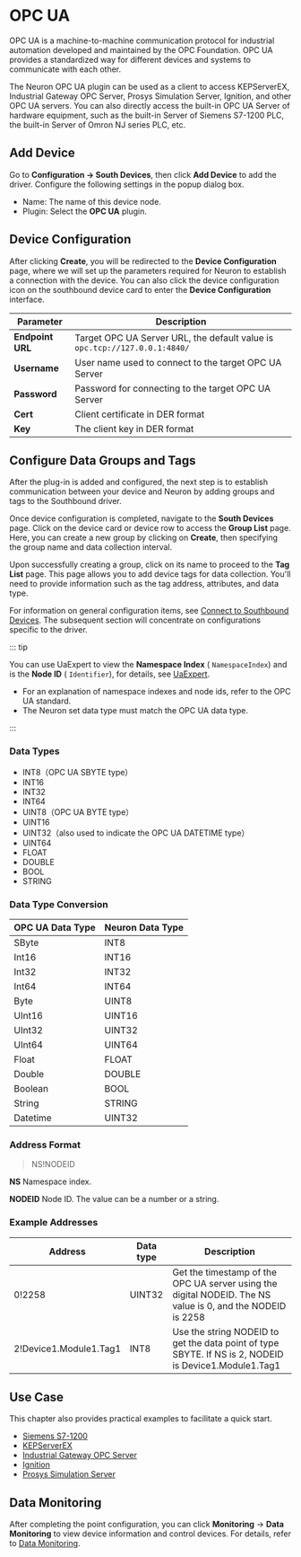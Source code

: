 # OPC UA

OPC UA is a machine-to-machine communication protocol for industrial automation developed and maintained by the OPC Foundation. OPC UA provides a standardized way for different devices and systems to communicate with each other.

The Neuron OPC UA plugin can be used as a client to access KEPServerEX, Industrial Gateway OPC Server, Prosys Simulation Server, Ignition, and other OPC UA servers. You can also directly access the built-in OPC UA Server of hardware equipment, such as the built-in Server of Siemens S7-1200 PLC, the built-in Server of Omron NJ series PLC, etc.

## Add Device

Go to **Configuration -> South Devices**, then click **Add Device** to add the driver. Configure the following settings in the popup dialog box.

- Name: The name of this device node.
- Plugin: Select the **OPC UA** plugin.

## Device Configuration

After clicking **Create**, you will be redirected to the **Device Configuration** page, where we will set up the parameters required for Neuron to establish a connection with the device. You can also click the device configuration icon on the southbound device card to enter the **Device Configuration** interface.

|  Parameter              |  Description                       |
| ----------------- | --------------------------- |
| **Endpoint URL**  | Target OPC UA Server URL, the default value is `opc.tcp://127.0.0.1:4840/` |
| **Username**      | User name used to connect to the target OPC UA Server     |
| **Password**      | Password for connecting to the target OPC UA Server       |
| **Cert**          | Client certificate in DER format          |
| **Key**           | The client key in DER format   |

## Configure Data Groups and Tags

After the plug-in is added and configured, the next step is to establish communication between your device and Neuron by adding groups and tags to the Southbound driver.

Once device configuration is completed, navigate to the **South Devices** page. Click on the device card or device row to access the **Group List** page. Here, you can create a new group by clicking on **Create**, then specifying the group name and data collection interval.

Upon successfully creating a group, click on its name to proceed to the **Tag List** page. This page allows you to add device tags for data collection. You'll need to provide information such as the tag address, attributes, and data type.

For information on general configuration items, see [Connect to Southbound Devices](../south-devices.md). The subsequent section will concentrate on configurations specific to the driver.

::: tip

You can use UaExpert to view the **Namespace Index** ( `NamespaceIndex`) and is the **Node ID** ( `Identifier`), for details, see [UaExpert](./uaexpert.md). 

- For an explanation of namespace indexes and node ids, refer to the OPC UA standard.
- The Neuron set data type must match the OPC UA data type.

:::

### Data Types

* INT8（OPC UA SBYTE type）
* INT16
* INT32
* INT64
* UINT8（OPC UA BYTE type）
* UINT16
* UINT32（also used to indicate the OPC UA DATETIME type）
* UINT64
* FLOAT
* DOUBLE
* BOOL
* STRING

### Data Type Conversion

| OPC UA Data Type | Neuron Data Type |
| --------------- | --------------- |
| SByte           | INT8            |
| Int16           | INT16           |
| Int32           | INT32           |
| Int64           | INT64           |
| Byte            | UINT8           |
| UInt16          | UINT16          |
| UInt32          | UINT32          |
| UInt64          | UINT64          |
| Float           | FLOAT           |
| Double          | DOUBLE          |
| Boolean         | BOOL            |
| String          | STRING          |
| Datetime        | UINT32          |

### Address Format

> NS!NODEID

**NS** Namespace index.

**NODEID** Node ID. The value can be a number or a string.

### Example Addresses

|  Address               | Data type | Description                                                 |
| ---------------------- | -------- | ------------------------------------------------------------ |
| 0!2258                 | UINT32   | Get the timestamp of the OPC UA server using the digital NODEID. The NS value is 0, and the NODEID is 2258 |
| 2!Device1.Module1.Tag1 | INT8     | Use the string NODEID to get the data point of type SBYTE. If NS is 2, NODEID is Device1.Module1.Tag1 |

## Use Case

This chapter also provides practical examples to facilitate a quick start.

- [Siemens S7-1200](./s71200.md)
- [KEPServerEX](kepserverex.md)
- [Industrial Gateway OPC Server](igs.md)
- [Ignition](ignition.md)
- [Prosys Simulation Server](prosys.md)

## Data Monitoring

After completing the point configuration, you can click **Monitoring** -> **Data Monitoring** to view device information and control devices. For details, refer to [Data Monitoring](../../../usage/monitoring.md).
